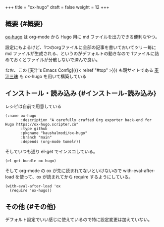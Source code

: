 +++
title = "ox-hugo"
draft = false
weight = 12
+++

## 概要 {#概要}

[ox-hugo](https://ox-hugo.scripter.co/) は org-mode から Hugo 用に md ファイルを出力できる便利なやつ。

設定にもよるけど、1つのorgファイルに全部の記事を書いておいてツリー毎に md ファイルが生成される、というのがデフォルトの動きなので
1ファイルに詰めておくとファイルが分散しないで済んで良い。

なお、この [麦汁's Emacs Config]({{< relref "#top" >}}) も親サイトである [麦汁三昧](https://mugijiru.github.io/.emacs.d/) も
ox-hugo を用いて構築している


## インストール・読み込み {#インストール-読み込み}

レシピは自前で用意している

```emacs-lisp
(:name ox-hugo
       :description "A carefully crafted Org exporter back-end for Hugo https://ox-hugo.scripter.co"
       :type github
       :pkgname "kaushalmodi/ox-hugo"
       :branch "main"
       :depends (org-mode tomelr))
```

そしていつも通り el-get でインスコしている。

```emacs-lisp
(el-get-bundle ox-hugo)
```

そして org-mode の ox が先に読まれてないといけないので
with-eval-after-load を使って、ox が読まれてから require するようにしている。

```emacs-lisp
(with-eval-after-load 'ox
  (require 'ox-hugo))
```


## その他 {#その他}

デフォルト設定でいい感じに使えているので特に設定変更は加えていない。
